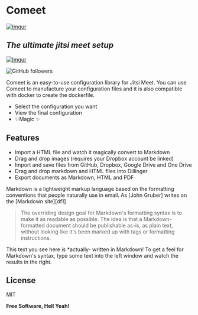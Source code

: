 # Comeet

[![Imgur](https://i.imgur.com/ndc6r4t.jpg)](https://github.com/Yaisan/comeet)

## _The ultimate jitsi meet setup_

[![Imgur](https://i.imgur.com/zGQx4ZU.png)](https://github.com/Yaisan)

![GitHub followers](https://img.shields.io/github/followers/124?style=social)

Comeet is an easy-to-use configuration library for Jitsi Meet.
You can use Comeet to manufacture your configuration files and it is also compatible with docker to create the dockerfile.

- Select the configuration you want
- View the final configuration
- ✨Magic ✨

## Features

- Import a HTML file and watch it magically convert to Markdown
- Drag and drop images (requires your Dropbox account be linked)
- Import and save files from GitHub, Dropbox, Google Drive and One Drive
- Drag and drop markdown and HTML files into Dillinger
- Export documents as Markdown, HTML and PDF

Markdown is a lightweight markup language based on the formatting conventions
that people naturally use in email.
As [John Gruber] writes on the [Markdown site][df1]

> The overriding design goal for Markdown's
> formatting syntax is to make it as readable
> as possible. The idea is that a
> Markdown-formatted document should be
> publishable as-is, as plain text, without
> looking like it's been marked up with tags
> or formatting instructions.

This text you see here is *actually- written in Markdown! To get a feel
for Markdown's syntax, type some text into the left window and
watch the results in the right.

## License

MIT

**Free Software, Hell Yeah!**
